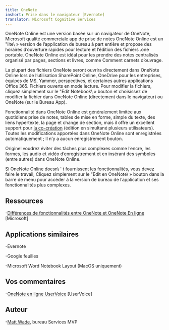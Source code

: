 ```yaml
---
title: OneNote
inshort: Prise dans le navigateur [Evernote]
translator: Microsoft Cognitive Services
---
```


OneNote Online est une version basée sur un navigateur de OneNote, Microsoft
qualité commerciale app de prise de notes OneNote Online est un \"lite\ » version
de l’application de bureau à part entière et propose des horaires d’ouverture rapides pour
lecture et l’édition des fichiers .one portable. OneNote Online est idéal pour les
prendre des notes centralisés organisé par pages, sections et livres, comme
Comment carnets d’ouvrage.

La plupart des fichiers OneNote seront ouvrira directement dans OneNote Online lors de l’utilisation
SharePoint Online, OneDrive pour les entreprises, équipes de MS, Yammer, perspectives, et
certaines autres applications Office 365. Fichiers ouverts en mode lecture. Pour modifier la
fichiers, cliquez simplement sur le \"Edit Notebook\ » bouton et choisissez de modifier la
fichier dans OneNote Online (directement dans le navigateur) ou OneNote (sur le Bureau
App).

Fonctionnalité dans OneNote Online est généralement limitée aux quotidiens
prise de notes, tables de mise en forme, simple du texte, des liens hypertexte, la page et
change de section, mais il offre un excellent support pour
[la co-création](http://icsh.pt/CoAuthoring) (édition en simultané
plusieurs utilisateurs). Toutes les modifications apportées dans OneNote Online sont enregistrées
automatiquement ; Il n’y a aucun enregistrement bouton.

Originel voudrez éviter des tâches plus complexes comme l’encre, les formes, les audio et
vidéo d’enregistrement et en insérant des symboles (entre autres) dans OneNote Online.

Si OneNote Online doesn\ ' t fournissent les fonctionnalités, vous devez faire le travail,
Cliquez simplement sur le \"Edit en OneNote\ » bouton dans la barre de menu pour accéder à
la version de bureau de l’application et ses fonctionnalités plus complexes.

Ressources
---------

-[Différences de fonctionnalités entre OneNote et OneNote
    En ligne](https://support.office.com/en-us/article/Differences-between-using-a-notebook-in-the-browser-and-in-OneNote-a3d1fc13-ac74-456b-b391-b633a62aa83f)
    \[Microsoft\]

Applications similaires
--------------------

-Evernote

-Google feuilles

-Microsoft Word Notebook Layout (MacOS uniquement)

Vos commentaires
---------

-[OneNote en ligne UserVoice](https://onenote.uservoice.com/forums/327183-onenote-online)
    \[UserVoice\]

Auteur
---------

-[Matt Wade](https://www.linkedin.com/in/thatmattwade/), bureau Services MVP



